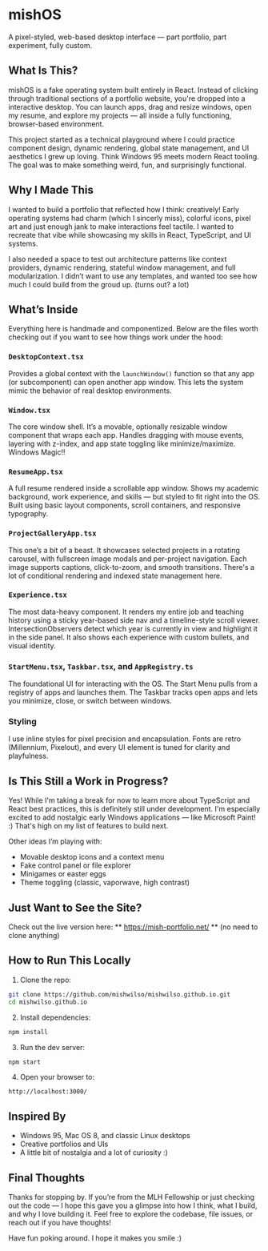 # mishOS
A pixel-styled, web-based desktop interface — part portfolio, part experiment, fully custom.

## What Is This?
mishOS is a fake operating system built entirely in React. Instead of clicking through traditional sections of a portfolio website, you're dropped into a interactive desktop. You can launch apps, drag and resize windows, open my resume, and explore my projects — all inside a fully functioning, browser-based environment.

This project started as a technical playground where I could practice component design, dynamic rendering, global state management, and UI aesthetics I grew up loving. Think Windows 95 meets modern React tooling. The goal was to make something weird, fun, and surprisingly functional.

## Why I Made This
I wanted to build a portfolio that reflected how I think: creatively! Early operating systems had charm (which I sincerly miss), colorful icons, pixel art and just enough jank to make interactions feel tactile. I wanted to recreate that vibe while showcasing my skills in React, TypeScript, and UI systems.

I also needed a space to test out architecture patterns like context providers, dynamic rendering, stateful window management, and full modularization. I didn’t want to use any templates, and wanted too see how much I could build from the groud up. (turns out? a lot)

## What’s Inside
Everything here is handmade and componentized. Below are the files worth checking out if you want to see how things work under the hood:

### `DesktopContext.tsx`
Provides a global context with the `launchWindow()` function so that any app (or subcomponent) can open another app window. This lets the system mimic the behavior of real desktop environments. 

### `Window.tsx`
The core window shell. It’s a movable, optionally resizable window component that wraps each app. Handles dragging with mouse events, layering with z-index, and app state toggling like minimize/maximize. Windows Magic!! 

### `ResumeApp.tsx`
A full resume rendered inside a scrollable app window. Shows my academic background, work experience, and skills — but styled to fit right into the OS. Built using basic layout components, scroll containers, and responsive typography.

### `ProjectGalleryApp.tsx`
This one’s a bit of a beast. It showcases selected projects in a rotating carousel, with fullscreen image modals and per-project navigation. Each image supports captions, click-to-zoom, and smooth transitions. There's a lot of conditional rendering and indexed state management here.

### `Experience.tsx`
The most data-heavy component. It renders my entire job and teaching history using a sticky year-based side nav and a timeline-style scroll viewer. IntersectionObservers detect which year is currently in view and highlight it in the side panel. It also shows each experience with custom bullets, and visual identity.

### `StartMenu.tsx`, `Taskbar.tsx`, and `AppRegistry.ts`
The foundational UI for interacting with the OS. The Start Menu pulls from a registry of apps and launches them. The Taskbar tracks open apps and lets you minimize, close, or switch between windows. 

### Styling
I use inline styles for pixel precision and encapsulation. Fonts are retro (Millennium, Pixelout), and every UI element is tuned for clarity and playfulness. 

## Is This Still a Work in Progress?
Yes! While I'm taking a break for now to learn more about TypeScript and React best practices, this is definitely still under development. I'm especially excited to add nostalgic early Windows applications — like Microsoft Paint! :) That's high on my list of features to build next.

Other ideas I’m playing with:
- Movable desktop icons and a context menu
- Fake control panel or file explorer
- Minigames or easter eggs
- Theme toggling (classic, vaporwave, high contrast)

## Just Want to See the Site?
Check out the live version here:
** https://mish-portfolio.net/ **
(no need to clone anything)

## How to Run This Locally
1. Clone the repo:
```bash
git clone https://github.com/mishwilso/mishwilso.github.io.git
cd mishwilso.github.io
```

2. Install dependencies:
```bash
npm install
```

3. Run the dev server:
```bash
npm start
```

4. Open your browser to:
```
http://localhost:3000/
```

## Inspired By
- Windows 95, Mac OS 8, and classic Linux desktops
- Creative portfolios and UIs
- A little bit of nostalgia and a lot of curiosity :)

## Final Thoughts
Thanks for stopping by. If you’re from the MLH Fellowship or just checking out the code — I hope this gave you a glimpse into how I think, what I build, and why I love building it. Feel free to explore the codebase, file issues, or reach out if you have thoughts!

Have fun poking around. I hope it makes you smile :)
